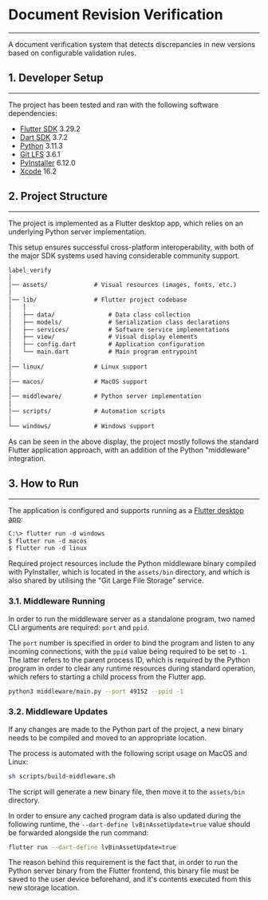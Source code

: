 # Document Revision Verification

---

A document verification system that detects discrepancies in new versions based on configurable validation rules.

## 1. Developer Setup

---

The project has been tested and ran with the following software dependencies:

- [Flutter SDK](https://docs.flutter.dev/get-started/install) 3.29.2
- [Dart SDK](https://dart.dev/get-dart) 3.7.2
- [Python](https://www.python.org/downloads/) 3.11.3
- [Git LFS](https://git-lfs.com) 3.6.1
- [PyInstaller](https://pyinstaller.org) 6.12.0
- [Xcode](https://developer.apple.com/xcode/) 16.2

## 2. Project Structure

---

The project is implemented as a Flutter desktop app, which relies on an underlying Python server implementation.

This setup ensures successful cross-platform interoperability,
with both of the major SDK systems used having considerable community support.

```txt
label_verify
│
│── assets/             # Visual resources (images, fonts, etc.)
│
│── lib/                # Flutter project codebase
│   │
│   ├── data/               # Data class collection
│   ├── models/             # Serialization class declarations
│   ├── services/           # Software service implementations
│   ├── view/               # Visual display elements
│   ├── config.dart         # Application configuration
│   └── main.dart           # Main program entrypoint
│
│── linux/              # Linux support
│
│── macos/              # MacOS support
│
│── middleware/         # Python server implementation
│
│── scripts/            # Automation scripts
│
└── windows/            # Windows support
```

As can be seen in the above display, the project mostly follows the standard Flutter application approach,
with an addition of the Python "middleware" integration.

## 3. How to Run

---

The application is configured and supports running as a
[Flutter desktop app](https://docs.flutter.dev/platform-integration/desktop):

```txt
C:\> flutter run -d windows
$ flutter run -d macos
$ flutter run -d linux
```

Required project resources include the Python middleware binary compiled with PyInstaller,
which is located in the `assets/bin` directory, and which is also shared by utilising the "Git Large File Storage" service.

### 3.1. Middleware Running

In order to run the middleware server as a standalone program, two named CLI arguments are required: `port` and `ppid`.

The `port` number is specified in order to bind the program and listen to any incoming connections,
with the `ppid` value being required to be set to `-1`.
The latter refers to the parent process ID, which is required by the Python program in order to clear any runtime resources
during standard operation, which refers to starting a child process from the Flutter app.

```sh
python3 middleware/main.py --port 49152 --ppid -1
```

### 3.2. Middleware Updates

If any changes are made to the Python part of the project,
a new binary needs to be compiled and moved to an appropriate location.

The process is automated with the following script usage on MacOS and Linux:

```sh
sh scripts/build-middleware.sh
```

The script will generate a new binary file, then move it to the `assets/bin` directory.

In order to ensure any cached program data is also updated during the following runtime,
the `--dart-define lvBinAssetUpdate=true` value should be forwarded alongside the run command:

```sh
flutter run --dart-define lvBinAssetUpdate=true
```

The reason behind this requirement is the fact that, in order to run the Python server binary from the Flutter frontend,
this binary file must be saved to the user device beforehand, and it's contents executed from this new storage location.

